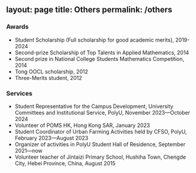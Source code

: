 layout: page
title: Others
permalink: /others
---
### Awards
* Student Scholarship (Full scholarship for good academic merits), 2019-2024
* Second-prize Scholarship of Top Talents in Applied Mathematics, 2014
* Second prize in National College Students Mathematics Competition, 2014
* Tong OOCL scholarship, 2012
* Three-Merits student, 2012

### Services
* Student Representative for the Campus Development, University Committees and Institutional Service, PolyU, November 2023—October 2024
* Volunteer of POMS HK, Hong Kong SAR, January 2023
* Student Coordinator of Urban Farming Activities held by CFSO, PolyU, February 2023—August 2023
* Organizer of activities in PolyU Student Hall of Residence, September 2021—now
* Volunteer teacher of Jintaizi Primary School, Hushiha Town, Chengde City, Hebei Province, China, August 2015
